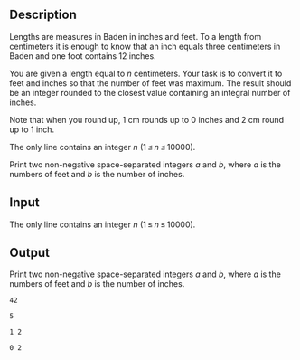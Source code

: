 ## Description

<div><p>Lengths are measures in Baden in inches and feet. To a length from centimeters it is enough to know that an inch equals three centimeters in Baden and one foot contains 12 inches.</p><p>You are given a length equal to <span class="tex-span"><i>n</i></span> centimeters. Your task is to convert it to feet and inches so that the number of feet was maximum. The result should be an integer rounded to the closest value containing an integral number of inches.</p><p>Note that when you round up, 1 cm rounds up to 0 inches and 2 cm round up to 1 inch.</p></div><div class="input-specification"><p>The only line contains an integer <span class="tex-span"><i>n</i></span> (<span class="tex-span">1 ≤ <i>n</i> ≤ 10000</span>).</p></div><div class="output-specification"><p>Print two non-negative space-separated integers <span class="tex-span"><i>a</i></span> and <span class="tex-span"><i>b</i></span>, where <span class="tex-span"><i>a</i></span> is the numbers of feet and <span class="tex-span"><i>b</i></span> is the number of inches.</p></div>

## Input

<p>The only line contains an integer <span class="tex-span"><i>n</i></span> (<span class="tex-span">1 ≤ <i>n</i> ≤ 10000</span>).</p>

## Output

<p>Print two non-negative space-separated integers <span class="tex-span"><i>a</i></span> and <span class="tex-span"><i>b</i></span>, where <span class="tex-span"><i>a</i></span> is the numbers of feet and <span class="tex-span"><i>b</i></span> is the number of inches.</p>





```input1
42

```




```input2
5

```




```output1
1 2

```




```output2
0 2

```


